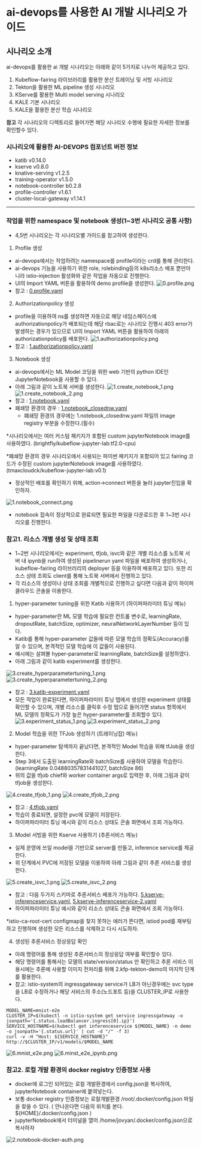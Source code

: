 # ai-devops를 사용한 AI 개발 시나리오 가이드

## 시나리오 소개 
  ai-devops를 활용한 ai 개발 시나리오는 아래와 같이 5가지로 나누어 제공하고 있다.
  1. Kubeflow-fairing 라이브러리를 활용한 분산 트레이닝 및 서빙 시나리오
  2. Tekton을 활용한 ML pipeline 생성 시나리오
  3. KServe를 활용한 Multi model serving 시나리오
  4. KALE 기본 시나리오
  5. KALE을 활용한 분산 학습 시나리오

  **참고** 각 시나리오의 디렉토리로 들어가면 해당 시나리오 수행에 필요한 자세한 정보를 확인할수 있다.


### 시나리오에 활용한 AI-DEVOPS 컴포넌트 버전 정보  
  - katib v0.14.0
  - kserve v0.8.0
  - knative-serving v1.2.5
  - training-operator v1.5.0
  - notebook-controller b0.2.8
  - profile-controller v1.6.1
  - cluster-local-gateway v1.14.1
---

### 작업을 위한 namespace 및 notebook 생성(1~3번 시나리오 공통 사항)
  - 4,5번 시나리오는 각 시나리오별 가이드를 참고하여 생성한다.
  1. Profile 생성 
  - ai-devops에서는 작업하려는 namespace를 profile이라는 crd를 통해 관리한다.
  - ai-devops 기능을 사용하기 위한 role, rolebinding등의 k8s리소스 배포 뿐만아니라 istio-injection 활성화와 같은 작업을 자동으로 진행한다.
  - UI의 Import YAML 버튼을 활용하여 demo profile을 생성한다. 
![0.profile.png](./img/0.profile.png) 
  - 참고 : [0.profile.yaml](./0.profile.yaml)

  2. Authorizationpolicy 생성
  - profile을 이용하여 ns를 생성하면 자동으로 해당 네임스페이스에 authorizationpolicy가 배포되는데 해당 rbac로는 시나리오 진행시 403 error가 발생하는 경우가 있으므로 UI의 Import YAML 버튼을 활용하여 아래의 authorizationpolicy를 배포한다.
![1.authorizationpolicy.png](./img/1.authorizationpolicy.png) 
  - 참고 : [1.authorizationpolicy.yaml](./1.authorizationpolicy.yaml)  

  3. Notebook 생성
  - ai-devops에서는 ML Model 코딩을 위한 web 기반의 python IDE인 JupyterNotebook을 사용할 수 있다.
  - 아래 그림과 같이 노트북 서버를 생성한다.
![1.create_notebook_1.png](./img/1.create_notebook_1.png)
![1.create_notebook_2.png](./img/1.create_notebook_2.png)
  - 참고 : [1.notebook.yaml](./1.notebook.yaml)
  - 폐쇄망 환경의 경우 : [1.notebook_closednw.yaml](./1.notebook_closednw.yaml)
    * 폐쇄망 환경의 경우에는 1.notebook_closednw.yaml 파일의 image registry 부분을 수정한다.(필수)

*시나리오에서는 여러 커스텀 패키지가 포함된 custom jupyterNotebook image를 사용하였다. (brightfly/kubeflow-jupyter-lab:tf2.0-cpu)

*폐쇄망 환경의 경우 시나리오에서 사용되는 파이썬 패키지가 포함되어 있고 fairing 코드가 수정된 custom jupyterNotebook image를 사용하였다. (tmaxcloudck/kubeflow-jupyter-lab:v0.1)

  - 정상적인 배포를 확인하기 위해, action->connect 버튼을 눌러 jupyter진입을 확인하자.

![1.notebook_connect.png](./img/1.notebook_connect.png)

  - notebook 접속이 정상적으로 완료되면 필요한 파일을 다운로드한 후 1~3번 시나리오를 진행한다.


### 참고1. 리소스 개별 생성 및 상태 조회
  - 1~2번 시나리오에서는 experiment, tfjob, isvc와 같은 개별 리소스를 노트북 서버 내 ipynb을 run하여 생성된 pipelinerun yaml 파일을 배포하여 생성하거나, kubeflow-fairing 라이브러리의 deployer 등을 이용하여 배포하고 있다. 또한 리소스 상태 조회도 client를 통해 노트북 서버에서 진행하고 있다.
  - 각 리소스의 생성이나 상태 조회를 개별적으로 진행하고 싶다면 다음과 같이 하이퍼클라우드 콘솔을 이용한다.

  1. hyper-parameter tuning을 위한 Katib 사용하기 (하이퍼파라미터 튜닝 메뉴)
  - hyper-parameter란 ML 모델 학습에 필요한 컨트롤 변수로, learningRate, dropoutRate, batchSize, optimizer, neuralNetworkLayerNumber 등이 있다.
  - Katib를 통해 hyper-parameter 값들에 따른 모델 학습의 정확도(Accuracy)를 알 수 있으며, 본격적인 모델 학습에 이 값들이 사용된다.
  - 예시에는 살펴볼 hyper-parameter로 learningRate, batchSize를 설정하였다.
  - 아래 그림과 같이 katib experiment를 생성한다.

![3.create_hyperparametertuning_1.png](./img/3.create_hyperparametertuning_1.png)
![3.create_hyperparametertuning_2.png](./img/3.create_hyperparametertuning_2.png)
  - 참고 : [3.katib-experiment.yaml](3.katib-experiment.yaml)
  - 모든 작업이 완료된다면, 하이퍼파라미터 튜닝 탭에서 생성한 experiment 상태를 확인할 수 있으며, 개별 리소스를 클릭후 수정 탭으로 들어가면 status 항목에서 ML 모델의 정확도가 가장 높은 hyper-parameter를 조회할수 있다.
![3.experiment_status_1.png](./img/3.experiment_status_1.png)
![3.experiment_status_2.png](./img/3.experiment_status_2.png)  


  2. Model 학습을 위한 TFJob 생성하기 (트레이닝잡) 메뉴)
  - hyper-parameter 탐색까지 끝났다면, 본격적인 Model 학습을 위해 tfJob을 생성한다.
  - Step 3에서 도출된 learningRate와 batchSize를 사용하여 모델을 학습한다. (learningRate 0.04880357831441027, batchSize 86)
  - 위의 값을 tfjob chief와 worker container args로 입력한 후, 아래 그림과 같이 tfjob을 생성한다. 

![4.create_tfjob_1.png](./img/4.create_tfjob_1.png)
![4.create_tfjob_2.png](./img/4.create_tfjob_2.png)
  - 참고 : [4.tfjob.yaml](4.tfjob.yaml)
  - 학습이 종료되면, 설정한 pvc에 모델이 저장된다. 
  - 하이퍼파라미터 튜닝 예시와 같이 리소스 상태도 콘솔 화면에서 조회 가능하다.


  3. Model 서빙을 위한 Kserve 사용하기 (추론서비스 메뉴)
  - 실제 운영에 쓰일 model을 기반으로 server를 만들고, inference service를 제공한다.
  - 위 단계에서 PVC에 저장된 모델을 이용하여 아래 그림과 같이 추론 서비스를 생성한다.

![5.create_isvc_1.png](./img/5.create_isvc_1.png)
![5.create_isvc_2.png](./img/5.create_isvc_2.png)
  - 참고 : 다음 두가지 스키마로 추론서비스 배포가 가능하다. [5.kserve-inferenceservice.yaml](5.kserve-inferenceservice.yaml), [5.kserve-inferenceservice-2.yaml](5.kserve-inferenceservice-2.yaml) 
  - 하이퍼파라미터 튜닝 예시와 같이 리소스 상태도 콘솔 화면에서 조회 가능하다.

*istio-ca-root-cert configmap을 찾지 못하는 에러가 뜬다면, istiod pod를 재부팅하고 진행하며 생성한 모든 리소스를 삭제하고 다시 시도하자.

  4. 생성된 추론서비스 정상응답 확인
  - 아래 명령어를 통해 생성된 추론서비스의 정상응답 여부를 확인할수 있다.
  - 해당 명령어를 통해서는 모델의 state/version/status 만 확인하고 추론 서비스 이용시에는 추론에 사용할 이미지 전처리를 위해 2.kfp-tekton-demo의 마지막 단계를 활용한다.
  - 참고: istio-system의 ingressgateway service가 LB가 아닌경우에는 svc type을 LB로 수정하거나 해당 서비스의 주소(노드포트 등)을 CLUSTER_IP로 사용한다.
  ```
  MODEL_NAME=mnist-e2e
  CLUSTER_IP=$(kubectl -n istio-system get service ingressgateway -o jsonpath='{.status.loadBalancer.ingress[0].ip}')
  SERVICE_HOSTNAME=$(kubectl get inferenceservice ${MODEL_NAME} -n demo -o jsonpath='{.status.url}' | cut -d "/" -f 3)
  curl -v -H "Host: ${SERVICE_HOSTNAME}" http://$CLUSTER_IP/v1/models/$MODEL_NAME
  ```

![6.mnist_e2e.png](./img/6.mnist_e2e.png)
![6.minst_e2e_ipynb.png](./img/6.minst_e2e_ipynb.png)
  

### 참고2. 로컬 개발 환경의 docker registry 인증정보 사용
 - docker에 로그인 되어있는 로컬 개발환경에서 config.json을 복사하여, jupyterNotebook container에 붙여넣는다.
 - 보통 docker registry 인증정보는 로컬개발환경 /root/.docker/config.json 파일을 찾을 수 있다. ( 안나온다면 다음의 위치를 본다. ${HOME}/.docker/config.json )
 - jupyterNotebook에서 터미널을 열어 /home/jovyan/.docker/config.json으로 복사하자

![2.notebook-docker-auth.png](./img/2.notebook-docker-auth.png)








